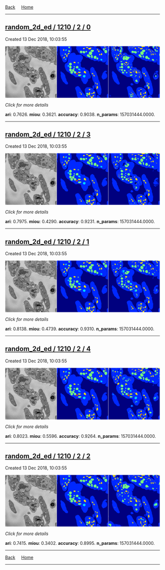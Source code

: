 
[Back](..)&nbsp;&nbsp;&nbsp;&nbsp;&nbsp;[Home](https://leapmanlab.github.io/snapshots)

---

<div class="summary"><a href="0"><h2>random_2d_ed / 1210 / 2 / 0</h2></a><p>Created 13 Dec 2018, 10:03:55
</p><a href="0"><img src="0/media/summary.png" align="center"></a><p>
<i>Click for more details</i>
</p></div>

**ari**: 0.7626. **miou**: 0.3621. **accuracy**: 0.9038. **n_params**: 157031444.0000. 

---

<div class="summary"><a href="3"><h2>random_2d_ed / 1210 / 2 / 3</h2></a><p>Created 13 Dec 2018, 10:03:55
</p><a href="3"><img src="3/media/summary.png" align="center"></a><p>
<i>Click for more details</i>
</p></div>

**ari**: 0.7975. **miou**: 0.4290. **accuracy**: 0.9231. **n_params**: 157031444.0000. 

---

<div class="summary"><a href="1"><h2>random_2d_ed / 1210 / 2 / 1</h2></a><p>Created 13 Dec 2018, 10:03:55
</p><a href="1"><img src="1/media/summary.png" align="center"></a><p>
<i>Click for more details</i>
</p></div>

**ari**: 0.8138. **miou**: 0.4739. **accuracy**: 0.9310. **n_params**: 157031444.0000. 

---

<div class="summary"><a href="4"><h2>random_2d_ed / 1210 / 2 / 4</h2></a><p>Created 13 Dec 2018, 10:03:55
</p><a href="4"><img src="4/media/summary.png" align="center"></a><p>
<i>Click for more details</i>
</p></div>

**ari**: 0.8023. **miou**: 0.5596. **accuracy**: 0.9264. **n_params**: 157031444.0000. 

---

<div class="summary"><a href="2"><h2>random_2d_ed / 1210 / 2 / 2</h2></a><p>Created 13 Dec 2018, 10:03:55
</p><a href="2"><img src="2/media/summary.png" align="center"></a><p>
<i>Click for more details</i>
</p></div>

**ari**: 0.7415. **miou**: 0.3402. **accuracy**: 0.8995. **n_params**: 157031444.0000. 

---

[Back](..)&nbsp;&nbsp;&nbsp;&nbsp;&nbsp;[Home](https://leapmanlab.github.io/snapshots)

---